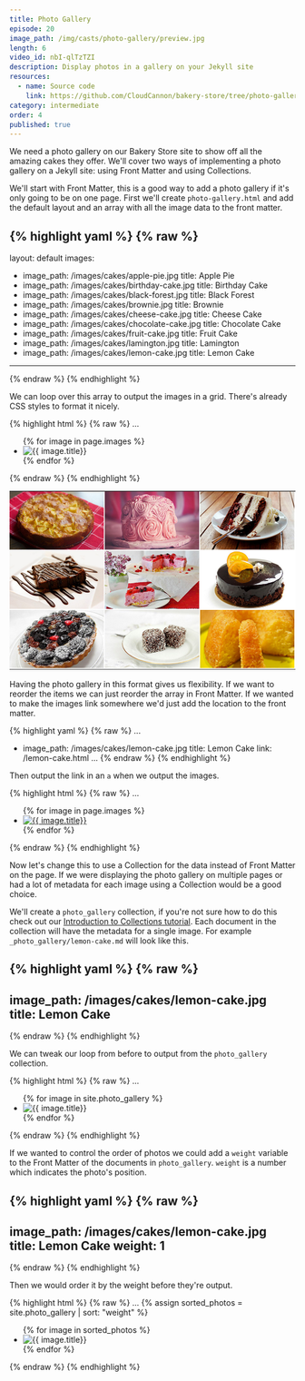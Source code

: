 ```yaml
---
title: Photo Gallery
episode: 20
image_path: /img/casts/photo-gallery/preview.jpg
length: 6
video_id: nbI-qlTzTZI
description: Display photos in a gallery on your Jekyll site
resources:
  - name: Source code
    link: https://github.com/CloudCannon/bakery-store/tree/photo-gallery
category: intermediate
order: 4
published: true
---
```

We need a photo gallery on our Bakery Store site to show off all the amazing cakes they offer. We'll cover two ways of implementing a photo gallery on a Jekyll site: using Front Matter and using Collections.

We'll start with Front Matter, this is a good way to add a photo gallery if it's only going to be on one page. First we'll create `photo-gallery.html` and add the default layout and an array with all the image data to the front matter.

{% highlight yaml %}
{% raw %}
---
layout: default
images:
  - image_path: /images/cakes/apple-pie.jpg
    title: Apple Pie
  - image_path: /images/cakes/birthday-cake.jpg
    title: Birthday Cake
  - image_path: /images/cakes/black-forest.jpg
    title: Black Forest
  - image_path: /images/cakes/brownie.jpg
    title: Brownie
  - image_path: /images/cakes/cheese-cake.jpg
    title: Cheese Cake
  - image_path: /images/cakes/chocolate-cake.jpg
    title: Chocolate Cake
  - image_path: /images/cakes/fruit-cake.jpg
    title: Fruit Cake
  - image_path: /images/cakes/lamington.jpg
    title: Lamington
  - image_path: /images/cakes/lemon-cake.jpg
    title: Lemon Cake
---
{% endraw %}
{% endhighlight %}

We can loop over this array to output the images in a grid. There's already CSS styles to format it nicely.

{% highlight html %}
{% raw %}
...
<ul class="photo-gallery">
  {% for image in page.images %}
    <li><img src="{{ image.image_path }}" alt="{{ image.title}}"/></li>
  {% endfor %}
</ul>
{% endraw %}
{% endhighlight %}

![Cakes](/img/casts/photo-gallery/cakes.jpg)

Having the photo gallery in this format gives us flexibility. If we want to reorder the items we can just reorder the array in Front Matter. If we wanted to make the images link somewhere we'd just add the location to the front matter.

{% highlight yaml %}
{% raw %}
...
- image_path: /images/cakes/lemon-cake.jpg
  title: Lemon Cake
  link: /lemon-cake.html
...
{% endraw %}
{% endhighlight %}

Then output the link in an `a` when we output the images.

{% highlight html %}
{% raw %}
...
<ul class="photo-gallery">
  {% for image in page.images %}
    <li>
      <a href="{{ image.link }}">
        <img src="{{ image.image_path }}" alt="{{ image.title}}"/>
      </a>
    </li>
  {% endfor %}
</ul>
{% endraw %}
{% endhighlight %}

Now let's change this to use a Collection for the data instead of Front Matter on the page. If we were displaying the photo gallery on multiple pages or had a lot of metadata for each image using a Collection would be a good choice.

We'll create a `photo_gallery` collection, if you're not sure how to do this check out our [Introduction to Collections tutorial](/jekyll-casts/introduction-to-collections/). Each document in the collection will have the metadata for a single image. For example `_photo_gallery/lemon-cake.md` will look like this.

{% highlight yaml %}
{% raw %}
---
image_path: /images/cakes/lemon-cake.jpg
title: Lemon Cake
---
{% endraw %}
{% endhighlight %}

We can tweak our loop from before to output from the `photo_gallery` collection.

{% highlight html %}
{% raw %}
...
<ul class="photo-gallery">
  {% for image in site.photo_gallery %}
    <li><img src="{{ image.image_path }}" alt="{{ image.title}}"/></li>
  {% endfor %}
</ul>
{% endraw %}
{% endhighlight %}

If we wanted to control the order of photos we could add a `weight` variable to the Front Matter of the documents in `photo_gallery`. `weight` is a number which indicates the photo's position.

{% highlight yaml %}
{% raw %}
---
image_path: /images/cakes/lemon-cake.jpg
title: Lemon Cake
weight: 1
---
{% endraw %}
{% endhighlight %}

Then we would order it by the weight before they're output.

{% highlight html %}
{% raw %}
...
{% assign sorted_photos = site.photo_gallery | sort: "weight" %}
<ul class="photo-gallery">
  {% for image in sorted_photos %}
    <li><img src="{{ image.image_path }}" alt="{{ image.title}}"/></li>
  {% endfor %}
</ul>
{% endraw %}
{% endhighlight %}
